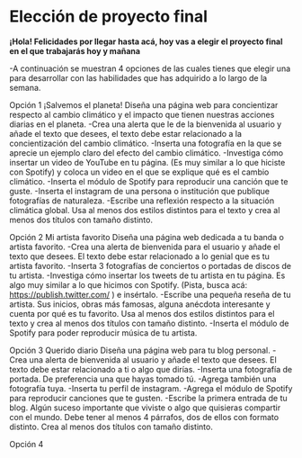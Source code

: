 # Elección de proyecto final

**¡Hola! Felicidades por llegar hasta acá, hoy vas a elegir el proyecto final en el que trabajarás hoy y mañana**

-A continuación se muestran 4 opciones de las cuales tienes que elegir una para desarrollar con las habilidades que has adquirido a lo largo de la semana. 

Opción 1 
¡Salvemos el planeta! 
Diseña una página web para concientizar respecto al cambio climático y el impacto que tienen nuestras acciones diarias en el planeta. 
-Crea una alerta que le de la bienvenida al usuario y añade el texto que desees, el texto debe estar relacionado a la concientización del cambio climático. 
-Inserta una fotografía en la que se aprecie un ejemplo claro del efecto del cambio climático. 
-Investiga cómo insertar un video de YouTube en tu página. (Es muy similar a lo que hiciste con Spotify) y coloca un video en el que se explique qué es el cambio climático. 
-Inserta el módulo de Spotify para reproducir una canción que te guste. 
-Inserta el instagram de una persona o institución que publique fotografías de naturaleza. 
-Escribe una reflexión respecto a la situación climática global. Usa al menos dos estilos distintos para el texto y crea al menos dos títulos con tamaño distinto. 

Opción 2
Mi artista favorito 
Diseña una página web dedicada a tu banda o artista favorito. 
-Crea una alerta de bienvenida para el usuario y añade el texto que desees. El texto debe estar relacionado a lo genial que es tu artista favorito. 
-Inserta 3 fotografías de conciertos o portadas de discos de tu artista. 
-Investiga cómo insertar los tweets de tu artista en tu página. Es algo muy similar a lo que hicimos con Spotify. (Pista, busca acá: https://publish.twitter.com/ ) e insértalo. 
-Escribe una pequeña reseña de tu artista. Sus inicios, obras más famosas, alguna anécdota interesante y cuenta por qué es tu favorito. Usa al menos dos estilos distintos para el texto y crea al menos dos títulos con tamaño distinto. 
-Inserta el módulo de Spotify para poder reproducir música de tu artista. 

Opción 3 
Querido diario
Diseña una página web para tu blog personal.
-Crea una alerta de bienvenida al usuario y añade el texto que desees. El texto debe estar relacionado a ti o algo que dirías. 
-Inserta una fotografía de portada. De preferencia una que hayas tomado tú. 
-Agrega también una fotografía tuya. 
-Inserta tu perfil de instagram. 
-Agrega el módulo de Spotify para reproducir canciones que te gusten. 
-Escribe la primera entrada de tu blog. Algún suceso importante que viviste o algo que quisieras compartir con el mundo. Debe tener al menos 4 párrafos, dos de ellos con formato distinto. Crea al menos dos títulos con tamaño distinto. 

Opción 4
